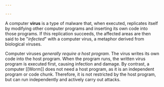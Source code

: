 ```yaml
---

---
```


A computer **virus** is a type of malware that, when executed, replicates itself by modifying other computer programs and inserting its own code into those programs. If this replication succeeds, the affected areas are then said to be "*infected*" with a computer virus, a metaphor derived from biological viruses.

Computer viruses *generally require a host program*. The virus writes its own code into the host program. When the program runs, the written virus program is executed first, causing infection and damage. By contrast, a computer [[Worm]] does not need a host program, as it is an independent program or code chunk. Therefore, it is not restricted by the host program, but can run independently and actively carry out attacks.